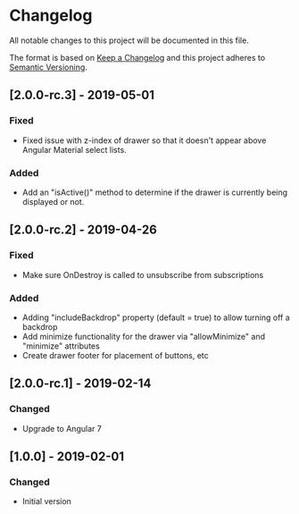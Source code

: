 # Changelog

All notable changes to this project will be documented in this file.

The format is based on [Keep a Changelog](http://keepachangelog.com/en/1.0.0/)
and this project adheres to [Semantic Versioning](http://semver.org/spec/v2.0.0.html).


## [2.0.0-rc.3] - 2019-05-01
### Fixed
- Fixed issue with z-index of drawer so that it doesn't appear above Angular Material select lists.
### Added
- Add an "isActive()" method to determine if the drawer is currently being displayed or not.

## [2.0.0-rc.2] - 2019-04-26
### Fixed
- Make sure OnDestroy is called to unsubscribe from subscriptions
### Added
- Adding "includeBackdrop" property (default = true) to allow turning off a backdrop
- Add minimize functionality for the drawer via "allowMinimize" and "minimize" attributes
- Create drawer footer for placement of buttons, etc

## [2.0.0-rc.1] - 2019-02-14
### Changed
- Upgrade to Angular 7

## [1.0.0] - 2019-02-01
### Changed
- Initial version
